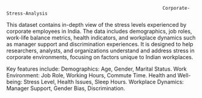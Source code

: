                                                              Corporate-Stress-Analysis 
This dataset contains in-depth view of the stress levels experienced by corporate employees in India. The data includes demographics, job roles, work-life balance metrics, health indicators, and workplace dynamics such as manager support and discrimination experiences. It is designed to help researchers, analysts, and organizations understand and address stress in corporate environments, focusing on factors unique to Indian workplaces.

Key features include:
Demographics: Age, Gender, Marital Status.
Work Environment: Job Role, Working Hours, Commute Time.
Health and Well-being: Stress Level, Health Issues, Sleep Hours.
Workplace Dynamics: Manager Support, Gender Bias, Discrimination.
